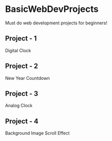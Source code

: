 # BasicWebDevProjects
 Must do web development projects for beginners!

 ## Project - 1
 Digital Clock

 ## Project - 2
 New Year Countdown

 ## Project - 3
 Analog Clock

 ## Project - 4
 Background Image Scroll Effect